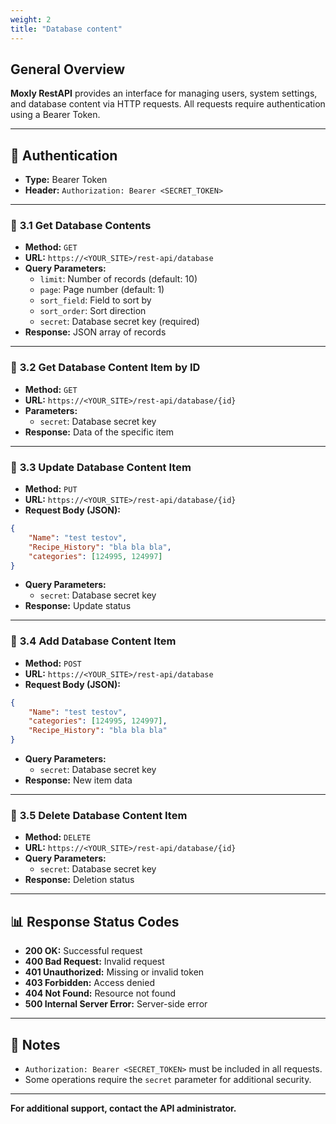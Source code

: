 ```yaml
---
weight: 2
title: "Database content"
---
```



## **General Overview**
**Moxly RestAPI** provides an interface for managing users, system settings, and database content via HTTP requests. All requests require authentication using a Bearer Token.

---

## 🔑 **Authentication**
- **Type:** Bearer Token  
- **Header:** `Authorization: Bearer <SECRET_TOKEN>`  

---


### 📌 **3.1 Get Database Contents**
- **Method:** `GET`  
- **URL:** `https://<YOUR_SITE>/rest-api/database`  
- **Query Parameters:**  
   - `limit`: Number of records (default: 10)  
   - `page`: Page number (default: 1)  
   - `sort_field`: Field to sort by  
   - `sort_order`: Sort direction  
   - `secret`: Database secret key (required)  
- **Response:** JSON array of records  

---

### 📌 **3.2 Get Database Content Item by ID**
- **Method:** `GET`  
- **URL:** `https://<YOUR_SITE>/rest-api/database/{id}`  
- **Parameters:**  
   - `secret`: Database secret key  
- **Response:** Data of the specific item  

---

### 📌 **3.3 Update Database Content Item**
- **Method:** `PUT`  
- **URL:** `https://<YOUR_SITE>/rest-api/database/{id}`  
- **Request Body (JSON):**  
```json
{
    "Name": "test testov",
    "Recipe_History": "bla bla bla",
    "categories": [124995, 124997]
}
```
- **Query Parameters:**  
   - `secret`: Database secret key  
- **Response:** Update status  

---

### 📌 **3.4 Add Database Content Item**
- **Method:** `POST`  
- **URL:** `https://<YOUR_SITE>/rest-api/database`  
- **Request Body (JSON):**  
```json
{
    "Name": "test testov",
    "categories": [124995, 124997],
    "Recipe_History": "bla bla bla"
}
```
- **Query Parameters:**  
   - `secret`: Database secret key  
- **Response:** New item data  

---

### 📌 **3.5 Delete Database Content Item**
- **Method:** `DELETE`  
- **URL:** `https://<YOUR_SITE>/rest-api/database/{id}`  
- **Query Parameters:**  
   - `secret`: Database secret key  
- **Response:** Deletion status  

---

## 📊 **Response Status Codes**
- **200 OK:** Successful request  
- **400 Bad Request:** Invalid request  
- **401 Unauthorized:** Missing or invalid token  
- **403 Forbidden:** Access denied  
- **404 Not Found:** Resource not found  
- **500 Internal Server Error:** Server-side error  

---

## 📝 **Notes**
- `Authorization: Bearer <SECRET_TOKEN>` must be included in all requests.  
- Some operations require the `secret` parameter for additional security.  

---

**For additional support, contact the API administrator.**
